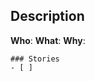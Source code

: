 ## Description

[//]: # ( A plain language description of the epic. Who, what, why. )

**Who**: 
**What**: 
**Why**: 


```[tasklist]
### Stories
- [ ] 
```
